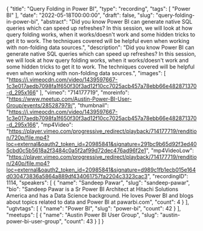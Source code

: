 {
  "title": "Query Folding in Power BI",
  "type": "recording",
  "tags": [
    "Power BI"
  ],
  "date": "2022-05-18T00:00:00",
  "draft": false,
  "slug": "query-folding-in-power-bi",
  "abstract": "Did you know Power BI can generate native SQL queries which can speed up refreshes? In this session, we will look at how query folding works, when it works/doesn't work and some hidden tricks to get it to work. The techniques covered will be helpful even when working with non-folding data sources.",
  "description": "Did you know Power BI can generate native SQL queries which can speed up refreshes? In this session, we will look at how query folding works, when it works/doesn't work and some hidden tricks to get it to work. The techniques covered will be helpful even when working with non-folding data sources.",
  "images": [
    "https://i.vimeocdn.com/video/1439597667-1c3e017aedb7098fa1f650f30f3ad12f10cc7025acb457a78ebb66e482871370-d_295x166"
  ],
  "vimeo": "714177719",
  "moreinfo": "https://www.meetup.com/Austin-Power-BI-User-Group/events/285287979/",
  "thumbnail": "https://i.vimeocdn.com/video/1439597667-1c3e017aedb7098fa1f650f30f3ad12f10cc7025acb457a78ebb66e482871370-d_295x166",
  "mp4Video": "https://player.vimeo.com/progressive_redirect/playback/714177719/rendition/720p/file.mp4?loc=external&oauth2_token_id=20985841&signature=291bc9b65d92f3ed405cbd0c5b5618a2f3484c0a5f2af99d72dec476ad96f2e1",
  "mp4VideoLow": "https://player.vimeo.com/progressive_redirect/playback/714177719/rendition/240p/file.mp4?loc=external&oauth2_token_id=20985841&signature=d989c1fb1ecb015e164d030473836a5864a889df434061757fa2204c3323cac3",
  "recordingID": 1114,
  "speakers": [
    {
      "name": "Sandeep Pawar",
      "slug": "sandeep-pawar",
      "bio": "Sandeep Pawar is a Sr Power BI Architect at Hitachi Solutions America and has a Data Science background. He loves Power BI and blogs about topics related to data and Power BI at pawarbi.com",
      "count": 4
    }
  ],
  "ugtvtags": [
    {
      "name": "Power BI",
      "slug": "power-bi",
      "count": 42
    }
  ],
  "meetups": [
    {
      "name": "Austin Power BI User Group",
      "slug": "austin-power-bi-user-group",
      "count": 43
    }
  ]
}